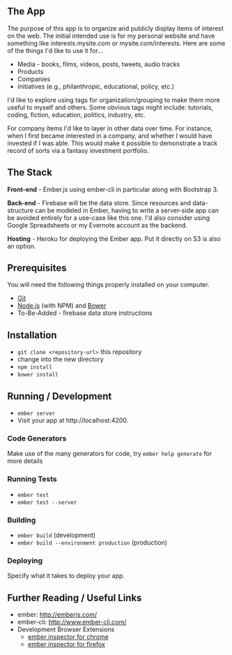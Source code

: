 ## The App

The purpose of this app is to organize and publicly display items of interest on the web. The initial intended use is for my personal website and have something like interests.mysite.com or mysite.com/interests. Here are some of the things I'd like to use it for...

* Media - books, films, videos, posts, tweets, audio tracks
* Products
* Companies
* Initiatives (e.g., philanthropic, educational, policy, etc.)
 
I'd like to explore using tags for organization/grouping to make them more useful to myself and others. Some obvious tags might include: tutorials, coding, fiction, education, politics, industry, etc.

For company items I'd like to layer in other data over time. For instance, when I first became interested in a company, and whether I would have invested if I was able. This would make it possible to demonstrate a track record of sorts via a fantasy investment portfolio.

## The Stack

**Front-end** - Ember.js using ember-cli in particular along with Bootstrap 3.

**Back-end** - Firebase will be the data store. Since resources and data-structure can be modeled in Ember, having to write a server-side app can be avoided entirely for a use-case like this one. I'd also consider using Google Spreadsheets or my Evernote account as the backend. 

**Hosting** - Heroku for deploying the Ember app. Put it directly on S3 is also an option.

## Prerequisites

You will need the following things properly installed on your computer.

* [Git](http://git-scm.com/)
* [Node.js](http://nodejs.org/) (with NPM) and [Bower](http://bower.io/)
* To-Be-Added - firebase data store instructions

## Installation

* `git clone <repository-url>` this repository
* change into the new directory
* `npm install`
* `bower install`

## Running / Development

* `ember server`
* Visit your app at http://localhost:4200.

### Code Generators

Make use of the many generators for code, try `ember help generate` for more details

### Running Tests

* `ember test`
* `ember test --server`

### Building

* `ember build` (development)
* `ember build --environment production` (production)

### Deploying

Specify what it takes to deploy your app.

## Further Reading / Useful Links

* ember: http://emberjs.com/
* ember-cli: http://www.ember-cli.com/
* Development Browser Extensions
  * [ember inspector for chrome](https://chrome.google.com/webstore/detail/ember-inspector/bmdblncegkenkacieihfhpjfppoconhi)
  * [ember inspector for firefox](https://addons.mozilla.org/en-US/firefox/addon/ember-inspector/)

